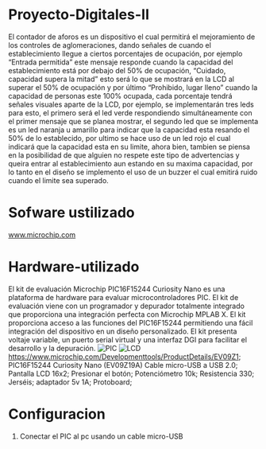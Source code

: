 # Proyecto-Digitales-II




El contador de aforos es un dispositivo el cual permitirá el mejoramiento de los controles de aglomeraciones, dando señales de cuando el establecimiento llegue a ciertos porcentajes de ocupación, por ejemplo “Entrada permitida”  este mensaje responde cuando la capacidad del establecimiento está por debajo del 50% de ocupación, “Cuidado, capacidad supera la mitad” esto será lo que se mostrará en la LCD al superar el 50% de ocupación y por último “Prohibido, lugar lleno” cuando la capacidad de personas este 100% ocupada, cada porcentaje tendrá señales visuales aparte de la LCD, por ejemplo, se implementarán tres leds para esto, el primero será el led verde respondiendo simultáneamente con el primer mensaje que se planea mostrar, el segundo led que se implementa es un led naranja u amarillo para indicar que la capacidad esta resando el 50% de lo establecido, por ultimo se hace uso de un led rojo el cual indicará que la capacidad esta en su limite, ahora bien, tambien se piensa en la posibilidad de que alguien no respete este tipo de advertencias y queira entrar al establecimiento aun estando en su maxima capacidad, por lo tanto en el diseño se implemento el uso de un buzzer el cual emitirá ruido cuando el limite sea superado.

#  Sofware ustilizado 


www.microchip.com 


# Hardware-utilizado

El kit de evaluación Microchip PIC16F15244 Curiosity Nano es una plataforma de hardware para evaluar microcontroladores PIC. El kit de evaluación viene con un programador y depurador totalmente integrado que proporciona una integración perfecta con Microchip MPLAB X. El kit proporciona acceso a las funciones del PIC16F15244 permitiendo una fácil integración del dispositivo en un diseño personalizado. El kit presenta voltaje variable, un puerto serial virtual y una interfaz DGI para facilitar el desarrollo y la depuración.
![PIC](https://user-images.githubusercontent.com/79480593/119299015-cb8fac80-bc23-11eb-8a81-b36abfd5c73c.jpg)
![LCD](https://user-images.githubusercontent.com/79480593/119299024-d1858d80-bc23-11eb-8233-0b8a72778e9b.png)
https://www.microchip.com/Developmenttools/ProductDetails/EV09Z1;  
PIC16F15244 Curiosity Nano (EV09Z19A) 
Cable micro-USB a USB 2.0; 
Pantalla LCD 16x2; 
Presionar el botón; 
Potenciómetro 10k; 
Resistencia 330; 
Jerséis; 
adaptador 5v 1A; 
Protoboard;
 
# Configuracion 

1. Conectar el PIC al pc usando un cable micro-USB
